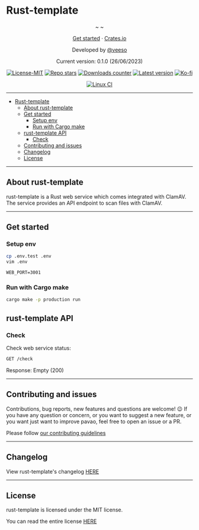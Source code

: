 # Rust-template

<p align="center">~  ~</p>
<p align="center">
  <a href="#get-started-">Get started</a>
  ·
  <a href="https://crates.io/crates/rust-template" target="_blank">Crates.io</a>
</p>
<p align="center">Developed by <a href="https://veeso.dev/" target="_blank">@veeso</a></p>
<p align="center">Current version: 0.1.0 (26/06/2023)</p>

<p align="center">
  <a href="https://opensource.org/license/mit/"
    ><img
      src="https://img.shields.io/badge/License-MIT-teal.svg"
      alt="License-MIT"
  /></a>
  <a href="https://github.com/veeso-dev/rust-template/stargazers"
    ><img
      src="https://img.shields.io/github/stars/veeso-dev/rust-template.svg"
      alt="Repo stars"
  /></a>
  <a href="https://crates.io/crates/rust-template"
    ><img
      src="https://img.shields.io/crates/d/rust-template.svg"
      alt="Downloads counter"
  /></a>
  <a href="https://crates.io/crates/rust-template"
    ><img
      src="https://img.shields.io/crates/v/rust-template.svg"
      alt="Latest version"
  /></a>
  <a href="https://ko-fi.com/veeso">
    <img
      src="https://img.shields.io/badge/donate-ko--fi-red"
      alt="Ko-fi"
  /></a>
</p>
<p align="center">
  <a href="https://github.com/veeso-dev/rust-template/actions"
    ><img
      src="https://github.com/veeso-dev/rust-template/workflows/build-test/badge.svg"
      alt="Linux CI"
  /></a>
</p>

---

- [Rust-template](#rust-template)
  - [About rust-template](#about-rust-template)
  - [Get started](#get-started)
    - [Setup env](#setup-env)
    - [Run with Cargo make](#run-with-cargo-make)
  - [rust-template API](#rust-template-api)
    - [Check](#check)
  - [Contributing and issues](#contributing-and-issues)
  - [Changelog](#changelog)
  - [License](#license)

---

## About rust-template

rust-template is a Rust web service which comes integrated with ClamAV. The service provides an API endpoint to scan files with ClamAV.

---

## Get started

### Setup env

```sh
cp .env.test .env
vim .env
```

```env
WEB_PORT=3001
```

### Run with Cargo make

```sh
cargo make -p production run
```

## rust-template API

### Check

Check web service status:

```txt
GET /check
```

Response: Empty (200)

---

## Contributing and issues

Contributions, bug reports, new features and questions are welcome! 😉
If you have any question or concern, or you want to suggest a new feature, or you want just want to improve pavao, feel free to open an issue or a PR.

Please follow [our contributing guidelines](CONTRIBUTING.md)

---

## Changelog

View rust-template's changelog [HERE](CHANGELOG.md)

---

## License

rust-template is licensed under the MIT license.

You can read the entire license [HERE](LICENSE)
